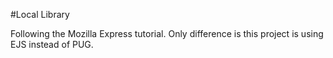 #Local Library

Following the Mozilla Express tutorial.  Only difference is this project is using EJS instead of PUG.